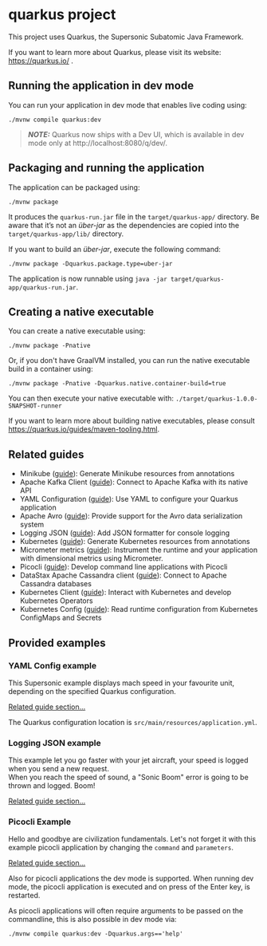 # quarkus project

This project uses Quarkus, the Supersonic Subatomic Java Framework.

If you want to learn more about Quarkus, please visit its website: https://quarkus.io/ .

## Running the application in dev mode

You can run your application in dev mode that enables live coding using:
```shell script
./mvnw compile quarkus:dev
```

> **_NOTE:_**  Quarkus now ships with a Dev UI, which is available in dev mode only at http://localhost:8080/q/dev/.

## Packaging and running the application

The application can be packaged using:
```shell script
./mvnw package
```
It produces the `quarkus-run.jar` file in the `target/quarkus-app/` directory.
Be aware that it’s not an _über-jar_ as the dependencies are copied into the `target/quarkus-app/lib/` directory.

If you want to build an _über-jar_, execute the following command:
```shell script
./mvnw package -Dquarkus.package.type=uber-jar
```

The application is now runnable using `java -jar target/quarkus-app/quarkus-run.jar`.

## Creating a native executable

You can create a native executable using: 
```shell script
./mvnw package -Pnative
```

Or, if you don't have GraalVM installed, you can run the native executable build in a container using: 
```shell script
./mvnw package -Pnative -Dquarkus.native.container-build=true
```

You can then execute your native executable with: `./target/quarkus-1.0.0-SNAPSHOT-runner`

If you want to learn more about building native executables, please consult https://quarkus.io/guides/maven-tooling.html.

## Related guides

- Minikube ([guide](https://quarkus.io/guides/kubernetes)): Generate Minikube resources from annotations
- Apache Kafka Client ([guide](https://quarkus.io/guides/kafka)): Connect to Apache Kafka with its native API
- YAML Configuration ([guide](https://quarkus.io/guides/config#yaml)): Use YAML to configure your Quarkus application
- Apache Avro ([guide](https://quarkus.io/guides/kafka)): Provide support for the Avro data serialization system
- Logging JSON ([guide](https://quarkus.io/guides/logging#json-logging)): Add JSON formatter for console logging
- Kubernetes ([guide](https://quarkus.io/guides/kubernetes)): Generate Kubernetes resources from annotations
- Micrometer metrics ([guide](https://quarkus.io/guides/micrometer-metrics)): Instrument the runtime and your application with dimensional metrics using Micrometer.
- Picocli ([guide](https://quarkus.io/guides/picocli)): Develop command line applications with Picocli
- DataStax Apache Cassandra client ([guide](https://quarkus.io/guides/cassandra)): Connect to Apache Cassandra databases
- Kubernetes Client ([guide](https://quarkus.io/guides/kubernetes-client)): Interact with Kubernetes and develop Kubernetes Operators
- Kubernetes Config ([guide](https://quarkus.io/guides/kubernetes-config)): Read runtime configuration from Kubernetes ConfigMaps and Secrets

## Provided examples

### YAML Config example

This Supersonic example displays mach speed in your favourite unit, depending on the specified Quarkus configuration.

[Related guide section...](https://quarkus.io/guides/config-reference#configuration-examples)

The Quarkus configuration location is `src/main/resources/application.yml`.

### Logging JSON example

This example let you go faster with your jet aircraft, your speed is logged when you send a new request.<br/> When you reach the speed of sound, a "Sonic Boom" error is going to be thrown and logged. Boom!

[Related guide section...](https://quarkus.io/guides/logging#configuration)

### Picocli Example

Hello and goodbye are civilization fundamentals. Let's not forget it with this example picocli application by changing the <code>command</code> and <code>parameters</code>.

[Related guide section...](https://quarkus.io/guides/picocli#command-line-application-with-multiple-commands)

Also for picocli applications the dev mode is supported. When running dev mode, the picocli application is executed and on press of the Enter key, is restarted.

As picocli applications will often require arguments to be passed on the commandline, this is also possible in dev mode via:
```shell script
./mvnw compile quarkus:dev -Dquarkus.args=='help'
```
